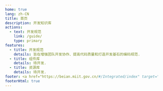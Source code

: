```yaml
---
home: true
lang: zh-CN
title: 首页
description: 开发知识库
actions:
  - text: 开发规范
    link: /guide/
    type: primary
features:
  - title: 开发规范
    details: 旨在增强团队开发协作、提高代码质量和打造开发基石的编码规范.
  - title: 组件库
    details: 待开发.
  - title: 资源库
    details: 待开发.
footer: <a href="https://beian.miit.gov.cn/#/Integrated/index" target="_blank">鄂ICP备15001658号-2</a> & <a href="http://www.beian.gov.cn/portal/registerSystemInfo?recordcode=42011202001613" target="_blank">鄂公安备42011202001613</a><br>MIT Licensed | Copyright © 2022. All Rights Reserved. Powered by Justin
footerHtml: true
---
```

